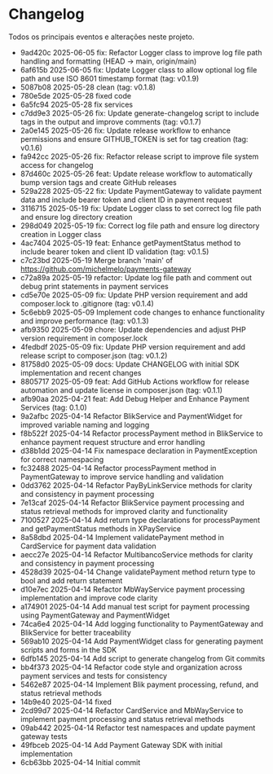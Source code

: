 # Changelog

Todos os principais eventos e alterações neste projeto.

- 9ad420c 2025-06-05 fix: Refactor Logger class to improve log file path handling and formatting  (HEAD -> main, origin/main)
- 6af615b 2025-06-05 fix: Update Logger class to allow optional log file path and use ISO 8601 timestamp format  (tag: v0.1.9)
- 5087b08 2025-05-28 clean  (tag: v0.1.8)
- 780e5de 2025-05-28 fixed code
- 6a5fc94 2025-05-28 fix services
- c7dd9e3 2025-05-26 fix: Update generate-changelog script to include tags in the output and improve comments  (tag: v0.1.7)
- 2a0e145 2025-05-26 fix: Update release workflow to enhance permissions and ensure GITHUB_TOKEN is set for tag creation  (tag: v0.1.6)
- fa942cc 2025-05-26 fix: Refactor release script to improve file system access for changelog
- 87d460c 2025-05-26 feat: Update release workflow to automatically bump version tags and create GitHub releases
- 529a228 2025-05-22 fix: Update PaymentGateway to validate payment data and include bearer token and client ID in payment request
- 3116715 2025-05-19 fix: Update Logger class to set correct log file path and ensure log directory creation
- 298d049 2025-05-19 fix: Correct log file path and ensure log directory creation in Logger class
- 4ac7404 2025-05-19 feat: Enhance getPaymentStatus method to include bearer token and client ID validation  (tag: v0.1.5)
- c7c23bd 2025-05-19 Merge branch 'main' of https://github.com/michelmelo/payments-gateway
- c72a89a 2025-05-19 refactor: Update log file path and comment out debug print statements in payment services
- cd5e70e 2025-05-09 fix: Update PHP version requirement and add composer.lock to .gitignore  (tag: v0.1.4)
- 5c6ebb9 2025-05-09 Implement code changes to enhance functionality and improve performance  (tag: v0.1.3)
- afb9350 2025-05-09 chore: Update dependencies and adjust PHP version requirement in composer.lock
- 4fedbdf 2025-05-09 fix: Update PHP version requirement and add release script to composer.json  (tag: v0.1.2)
- 81758d0 2025-05-09 docs: Update CHANGELOG with initial SDK implementation and recent changes
- 8805717 2025-05-09 feat: Add GitHub Actions workflow for release automation and update license in composer.json  (tag: v0.1.1)
- afb90aa 2025-04-21 feat: Add Debug Helper and Enhance Payment Services  (tag: 0.1.0)
- 9a2afbc 2025-04-14 Refactor BlikService and PaymentWidget for improved variable naming and logging
- f8b522f 2025-04-14 Refactor processPayment method in BlikService to enhance payment request structure and error handling
- d38b1dd 2025-04-14 Fix namespace declaration in PaymentException for correct namespacing
- fc32488 2025-04-14 Refactor processPayment method in PaymentGateway to improve service handling and validation
- 0dd3762 2025-04-14 Refactor PayByLinkService methods for clarity and consistency in payment processing
- 7e13caf 2025-04-14 Refactor BlikService payment processing and status retrieval methods for improved clarity and functionality
- 7100527 2025-04-14 Add return type declarations for processPayment and getPaymentStatus methods in XPayService
- 8a58dbd 2025-04-14 Implement validatePayment method in CardService for payment data validation
- aecc27e 2025-04-14 Refactor MultibancoService methods for clarity and consistency in payment processing
- 4528d39 2025-04-14 Change validatePayment method return type to bool and add return statement
- d10e7ec 2025-04-14 Refactor MbWayService payment processing implementation and improve code clarity
- a174901 2025-04-14 Add manual test script for payment processing using PaymentGateway and PaymentWidget
- 74ca6e4 2025-04-14 Add logging functionality to PaymentGateway and BlikService for better traceability
- 569ab10 2025-04-14 Add PaymentWidget class for generating payment scripts and forms in the SDK
- 6dfb145 2025-04-14 Add script to generate changelog from Git commits
- bb4f373 2025-04-14 Refactor code style and organization across payment services and tests for consistency
- 5462e87 2025-04-14 Implement Blik payment processing, refund, and status retrieval methods
- 14b9e40 2025-04-14 fixed
- 2cd99d7 2025-04-14 Refactor CardService and MbWayService to implement payment processing and status retrieval methods
- 09ab442 2025-04-14 Refactor test namespaces and update payment gateway tests
- 49fbceb 2025-04-14 Add Payment Gateway SDK with initial implementation
- 6cb63bb 2025-04-14 Initial commit
